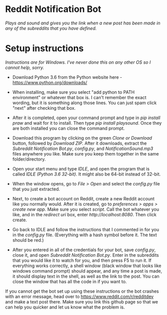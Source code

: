 # Reddit Notification Bot

*Plays and sound and gives you the link when a new post has been made in any of the subreddits that you have defined.*

# Setup instructions
*Instructions are for Windows. I've never done this on any other OS so I cannot help, sorry.*

- Download Python 3.6 from the Python website here - https://www.python.org/downloads/

- When installing, make sure you select "add python to PATH environment" or whatever that box is. I can't remember the exact wording, but it is something along those lines. You can just spam click "next" after checking that box.

- After it is completed, open your command prompt and type in *pip install praw* and wait for it to install. Then type *pip install playsound*. Once they are both installed you can close the command prompt. 

- Download this program by clicking on the green *Clone or Download* button, followed by *Download ZIP*. After it downloads, extract the *Subreddit Notification Bot.py*, *config.py*, and *NotificationSound.mp3* files anywhere you like. Make sure you keep them together in the same folder/directory.

- Open your start menu and type *IDLE*, and open the program that is called *IDLE (Python 3.6 32-bit)*. It might also be 64-bit instead of 32-bit. 

- When the window opens, go to *File > Open* and select the *config.py* file that you just extracted.

- Next, to create a bot account on Reddit, create a new Reddit account like you normally would. After it is created, go to *preferences > apps > create new app*. Make sure you select *script*. Call the bot whatever you like, and in the *redirect uri* box, enter *http://localhost:8080*. Then click create.

- Go back to IDLE and follow the instructions that I commented in for you in the *config.py* file. (Everything with a hash symbol before it. The text should be red.)

- After you entered in all of the credentials for your bot, save *config.py*, close it, and open *Subreddit Notification Bot.py*. Enter in the subreddits that you would like it to watch for you, and then press F5 to run it. If everything works correctly, a shell window (black window that looks like windows command prompt) should appear, and any time a post is made, it should display text in the shell, as well as the link to the post. You can close the window that has all the code in if you want to. 

If you cannot get the bot set up using these instructions or the bot crashes with an error message, head over to https://www.reddit.com/r/redditdev and make a text post there. Make sure you link this github page so that we can help you quicker and let us know what the problem is. 

